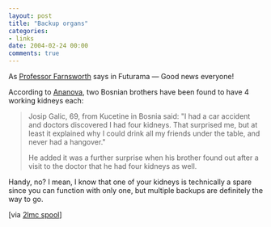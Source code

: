 ```yaml
---
layout: post
title: "Backup organs"
categories:
- links
date: 2004-02-24 00:00
comments: true
---
```


<p>As <a href="http://www.gotfuturama.com/Information/Encyc-18-Farnsworth/" title="Futurama Encyclopedia - Professor Farnsworth">Professor Farnsworth</a> says in Futurama &mdash; Good news everyone!</p>
<p>According to <a href="http://www.ananova.com/news/story/sm_870450.html?menu=news.quirkies" title="Multiple kidney shock">Ananova</a>, two Bosnian brothers have been found to have 4 working kidneys each:</p>
<blockquote>
<p>Josip Galic, 69, from Kucetine in Bosnia said: "I had a car accident and doctors discovered I had four kidneys. That surprised me, but at least it explained why I could drink all my friends under the table, and never had a hangover."</p>
<p>He added it was a further surprise when his brother found out after a visit to the doctor that he had four kidneys as well.</p>
</blockquote>
<p>Handy, no? I mean, I know that one of your kidneys is technically a spare since you can function with only one, but multiple backups are definitely the way to go.</p>
<p>[via <a href="http://2lmc.org/spool/" title="2lmc spool">2lmc spool</a>]</p>


